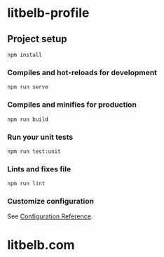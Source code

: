 # litbelb-profile

## Project setup
```
npm install
```

### Compiles and hot-reloads for development
```
npm run serve
```

### Compiles and minifies for production
```
npm run build
```

### Run your unit tests
```
npm run test:unit
```

### Lints and fixes file
```
npm run lint
```

### Customize configuration
See [Configuration Reference](https://cli.vuejs.org/config/).
# litbelb.com

